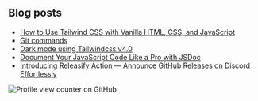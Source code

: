 ## Blog posts

<!-- BLOG-POST-LIST:START -->
- [How to Use Tailwind CSS with Vanilla HTML, CSS, and JavaScript](https://dev.to/tenelabs/how-to-use-tailwind-css-with-vanilla-html-css-and-javascript-4enm)
- [Git commands](https://dev.to/tenelabs/git-commands-coe)
- [Dark mode using Tailwindcss v4.0](https://dev.to/tenelabs/dark-mode-using-tailwindcss-v40-39g0)
- [Document Your JavaScript Code Like a Pro with JSDoc](https://dev.to/tene/document-your-javascript-code-like-a-pro-with-jsdoc-3me1)
- [Introducing Releasify Action — Announce GitHub Releases on Discord Effortlessly](https://dev.to/tene/introducing-releasify-action-announce-github-releases-on-discord-effortlessly-3132)
<!-- BLOG-POST-LIST:END -->

![Profile view counter on GitHub](https://komarev.com/ghpvc/?username=TenEplaysOfficial&style=for-the-badge)
